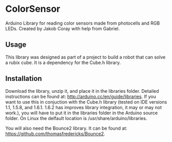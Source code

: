 # ColorSensor
Arduino Library for reading color sensors made from photocells and RGB LEDs. 
Created by Jakob Coray with help from Gabriel.

## Usage
This library was designed as part of a project to build a robot that can solve a rubix cube. It is a dependency for the Cube.h library. 

## Installation 
Download the library, unzip it, and place it in the libraries folder. Detailed instructions can be found at: http://arduino.cc/en/guide/libraries. 
If you want to use this in conjuction with the Cube.h library (tested on IDE versions 1.1, 1.5.8, and 1.6.1. 1.6.2 has improves library integration, it may or may not work.), you will have to put it in the libraries folder in the Arduino source folder. On Linux the delfault location is /usr/share/arduino/libraries. 

You will also need the Bounce2 library. It can be found at: https://github.com/thomasfredericks/Bounce2.
